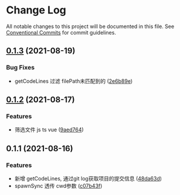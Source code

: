 # Change Log

All notable changes to this project will be documented in this file.
See [Conventional Commits](https://conventionalcommits.org) for commit guidelines.

## [0.1.3](https://github.com/shuoshubao/nbfe/compare/@nbfe/git-analytics@0.1.2...@nbfe/git-analytics@0.1.3) (2021-08-19)


### Bug Fixes

* getCodeLines 过滤 filePath未匹配到的 ([2e6b89e](https://github.com/shuoshubao/nbfe/commit/2e6b89e))





## [0.1.2](https://github.com/shuoshubao/nbfe/compare/@nbfe/git-analytics@0.1.1...@nbfe/git-analytics@0.1.2) (2021-08-17)


### Features

* 筛选文件 js ts vue ([9aed764](https://github.com/shuoshubao/nbfe/commit/9aed764))





## 0.1.1 (2021-08-16)


### Features

* 新增 getCodeLines, 通过git log获取项目的提交信息 ([48da63d](https://github.com/shuoshubao/nbfe/commit/48da63d))
* spawnSync 透传 cwd参数 ([c07b43f](https://github.com/shuoshubao/nbfe/commit/c07b43f))
